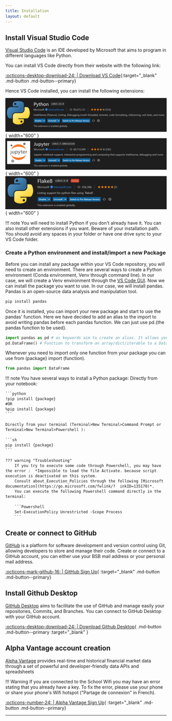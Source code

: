 ```yaml
---
title: Installation
layout: default
---
```


## Install Visual Studio Code

[Visual Studio Code](https://azure.microsoft.com/en-us/products/visual-studio-code/) is an IDE developed by Microsoft that aims to program in different languages like Python.

You can install VS Code directly from their website with the following link:

[:octicons-desktop-download-24: | Download VS Code](https://code.visualstudio.com/download){:target="_blank" .md-button .md-button--primary}

Hence VS Code installed, you can install the following extensions:

![image](../../../assets/images/python-extension.png){ width="600" }
![image](../../../assets/images/jupyter-extension.png){ width="600" }
![image](../../../assets/images/flake8-extension.png){ width="600" }

!!! note
    You will need to install Python if you don't already have it. You can also install other extensions if you want. Beware of your installation path. You should avoid any spaces in your folder or have one drive sync to your VS Code folder.

### Create a Python environment and install/import a new Package

Before you can install any package within your VS Code repository, you will need to create an environment.
There are several ways to create a Python environment (Conda environment, Venv through command line). In our case, we will create a Venv environment through the [VS Code GUI](https://code.visualstudio.com/docs/python/environments#_creating-environments).
Now we can install the package you want to use. In our case, we will install pandas. Pandas is an open-source data analysis and manipulation tool.

```python
pip install pandas
```

Once it is installed, you can import your new package and start to use the pandas' function. Here we have decided to add an alias to the import to avoid writing pandas before each pandas function. We can just use pd.{the pandas function to be used}.

```python
import pandas as pd # as keywords aim to create an alias. It allows you to use the function shortcut instead of the whole name
pd.DataFrame() # Function to transform an array/dict/iterable to a DataFrame type
```

Whenever you need to import only one function from your package you can use from (package} import (function).

```python
from pandas import DataFrame
```

!!! note
    You have several ways to install a Python package:
    Directly from your notebook:

    ```python
    !pip install {package}
    #OR
    %pip install {package}
    ```

    Directly from your terminal (Terminal>New Terminal>Command Prompt or Terminal>New Terminal>Powershell ):

    ```sh
    pip install {package}
    ```

    ??? warning "Troubleshooting"
        If you try to execute some code through Powershell, you may have the error :  *Impossible to load the file Activate. because script execution is deactivated on this system.
        Consult about_Execution_Policies through the following [Microsoft documentation](https://go.microsoft.com/fwlink/?  inkID=135170)*.
        You can execute the following Powershell command directly in the terminal:

        ```Powershell
        Set-ExecutionPolicy Unrestricted -Scope Process
        ```

## Create or connect to GitHub

[GitHub](https://github.com/) is a platform for software development and version control using Git, allowing developers to store and manage their code. Create or connect to a GitHub account, you can either use your BSB mail address or your personal mail address.

[:octicons-mark-github-16: | GitHub Sign Up](https://github.com/signup?ref_cta=Sign+up&ref_loc=header+logged+out&ref_page=%2F&source=header-home){ :target="_blank" .md-button .md-button--primary}

## Install Github Desktop

[GitHub Desktop](https://desktop.github.com/) aims to facilitate the use of GitHub and manage easily your repositories, Commits, and Branches. You can connect to GitHub Desktop with your GitHub account.

[:octicons-desktop-download-24: | Download Github Desktop](https://desktop.github.com/){ .md-button .md-button--primary :target="_blank" }

## Alpha Vantage account creation

[Alpha Vantage](https://www.alphavantage.co/) provides real-time and historical financial market data through a set of powerful and developer-friendly data APIs and spreadsheets

!!! Warning
    If you are connected to the School Wifi you may have an error stating that you already have a key. To fix the error, please use your phone or share your phone's Wifi hotspot ("Partage de connexion" in French).

[:octicons-number-24: | Alpha Vantage Sign Up](https://www.alphavantage.co/support/#api-key){ :target="_blank" .md-button .md-button--primary}

---
